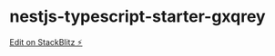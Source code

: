 # nestjs-typescript-starter-gxqrey

[Edit on StackBlitz ⚡️](https://stackblitz.com/edit/nestjs-typescript-starter-gxqrey)